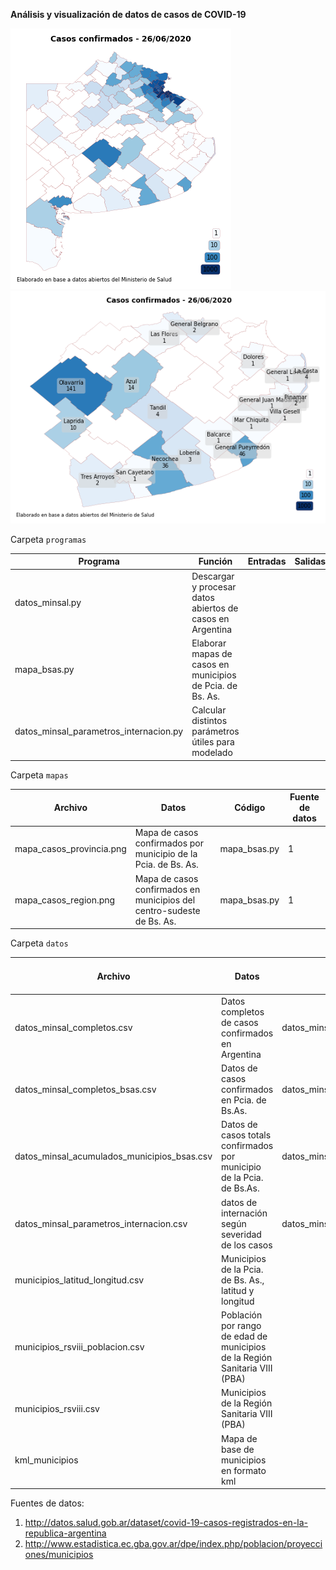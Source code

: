 **Análisis y visualización de datos de casos de COVID-19**

![](mapas/mapa_casos_provincia.png?raw=true)
![](mapas/mapa_casos_region.png?raw=true)

Carpeta `programas`

Programa | Función | Entradas | Salidas
--- | --- | --- | ---
datos_minsal.py | Descargar y procesar datos abiertos de casos en Argentina
mapa_bsas.py | Elaborar mapas de casos en municipios de Pcia. de Bs. As. |
datos_minsal_parametros_internacion.py | Calcular distintos parámetros útiles para modelado |

Carpeta `mapas`

Archivo | Datos | Código | Fuente de datos
--- | --- | --- | ---
mapa_casos_provincia.png | Mapa de casos confirmados por municipio de la Pcia. de Bs. As. | mapa_bsas.py | 1
mapa_casos_region.png | Mapa de casos confirmados en municipios del centro-sudeste de Bs. As. | mapa_bsas.py | 1


Carpeta `datos`

Archivo | Datos | Código | Fuente de datos
--- | --- | --- | ---
datos_minsal_completos.csv | Datos completos de casos confirmados en Argentina | datos_minsal.py | 1
datos_minsal_completos_bsas.csv | Datos de casos confirmados en Pcia. de Bs.As. | datos_minsal.py | 1
datos_minsal_acumulados_municipios_bsas.csv | Datos de casos totals confirmados por municipio de la Pcia. de Bs.As. | datos_minsal.py | 1
datos_minsal_parametros_internacion.csv | datos de internación según severidad de los casos | datos_minsal_parametros_internacion.py | 1
municipios_latitud_longitud.csv | Municipios de la Pcia. de Bs. As., latitud y longitud | 
municipios_rsviii_poblacion.csv | Población por rango de edad de municipios de la Región Sanitaria VIII (PBA) | | 2
municipios_rsviii.csv | Municipios de la Región Sanitaria VIII (PBA) |
kml_municipios | Mapa de base de municipios en formato kml |


Fuentes de datos:
1. http://datos.salud.gob.ar/dataset/covid-19-casos-registrados-en-la-republica-argentina
2. http://www.estadistica.ec.gba.gov.ar/dpe/index.php/poblacion/proyecciones/municipios
